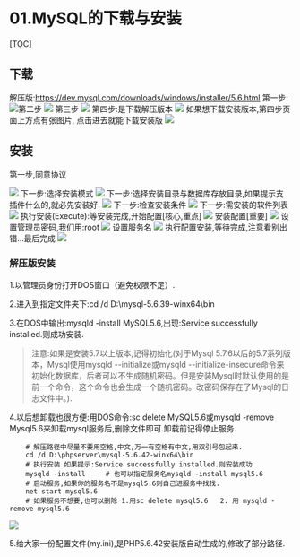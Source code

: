 # 01.MySQL的下载与安装
[TOC]

## 下载
解压版:https://dev.mysql.com/downloads/windows/installer/5.6.html
第一步:
![](./_image/2018-12-12-09-36-57.jpg)第二步
![](./_image/2018-12-12-09-38-17.jpg)
第三步
![](./_image/2018-12-12-09-38-44.jpg)
第四步:是下载解压版本
![](./_image/2018-12-12-09-39-35.jpg)
如果想下载安装版本,第四步页面上方点有张图片, 点击进去就能下载安装版
![](./_image/2018-12-12-09-42-20.jpg)

## 安装

第一步,同意协议

![](./_image/2018-12-12-09-51-09.jpg)
下一步:选择安装模式
![](./_image/2018-12-12-09-55-59.jpg)
下一步:选择安装目录与数据库存放目录,如果提示支 插件什么的,就必先安装好.
![](./_image/2018-12-12-10-09-16.jpg)
下一步:检查安装条件
![](./_image/2018-12-12-10-12-45.jpg)
下一步:需安装的软件列表
![](./_image/2018-12-12-10-14-24.jpg)
执行安装(Execute):等安装完成,开始配置[核心,重点]
![](./_image/2018-12-12-10-24-40.jpg)
安装配置[重要]
![](./_image/2018-12-12-10-33-48.jpg)
设置管理员密码,我们用:root
![](./_image/2018-12-12-10-35-13.jpg)
设置服务名
![](./_image/2018-12-12-10-36-32.jpg)
执行配置安装,等待完成,注意看别出错...最后完成
![](./_image/2018-12-12-10-38-34.jpg)

### 解压版安装
1.以管理员身份打开DOS窗口（避免权限不足）.

2.进入到指定文件夹下:cd /d D:\mysql-5.6.39-winx64\bin

3.在DOS中输出:mysqld -install MySQL5.6,出现:Service successfully installed.则成功安装.
>注意:如果是安装5.7以上版本,记得初始化(对于Mysql 5.7.6以后的5.7系列版本，Mysql使用mysqld --initialize或mysqld --initialize-insecure命令来初始化数据库，后者可以不生成随机密码。但是安装Mysql时默认使用的是前一个命令，这个命令也会生成一个随机密码。改密码保存在了Mysql的日志文件中。).

4.以后想卸载也很方便:用DOS命令:sc delete MySQL5.6或mysqld -remove Mysql5.6来卸载mysql服务后,删除文件即可.卸载前记得停止服务.
```shell
    # 解压路径中尽量不要用空格,中文,万一有空格有中文,用双引号包起来.
    cd /d D:\phpserver\mysql-5.6.42-winx64\bin
    # 执行安装 如果提示:Service successfully installed.则安装成功
    mysqld -install     # 也可以指定服务名mysqld -install mysql5.6
    # 启动服务,如果你的服务名不是mysql5.6则自己进服务中找找.
    net start mysql5.6
    # 如果服务不想要,也可以删除 1.用sc delete mysql5.6   2. 用 mysqld -remove mysql5.6
```
![](./_image/2018-12-12-11-23-55.jpg)

5.给大家一份配置文件(my.ini),是PHP5.6.42安装版自动生成的,修改了部分路径.
```shell

```



